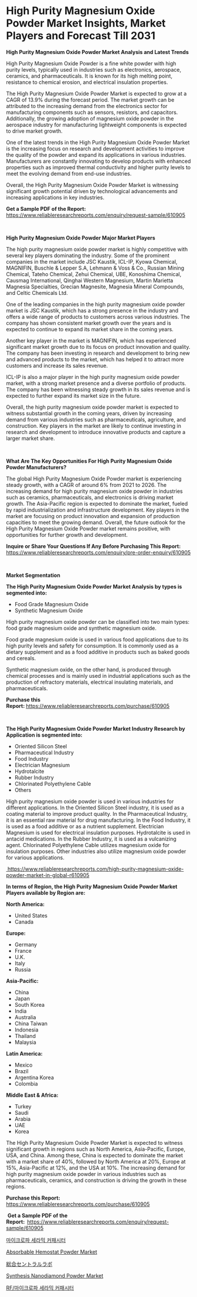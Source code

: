 <p><h1>High Purity Magnesium Oxide Powder Market Insights, Market Players and Forecast Till 2031</h1></p><p><strong>High Purity Magnesium Oxide Powder Market Analysis and Latest Trends</strong></p>
<p><p>High Purity Magnesium Oxide Powder is a fine white powder with high purity levels, typically used in industries such as electronics, aerospace, ceramics, and pharmaceuticals. It is known for its high melting point, resistance to chemical erosion, and electrical insulation properties.</p><p>The High Purity Magnesium Oxide Powder Market is expected to grow at a CAGR of 13.9% during the forecast period. The market growth can be attributed to the increasing demand from the electronics sector for manufacturing components such as sensors, resistors, and capacitors. Additionally, the growing adoption of magnesium oxide powder in the aerospace industry for manufacturing lightweight components is expected to drive market growth.</p><p>One of the latest trends in the High Purity Magnesium Oxide Powder Market is the increasing focus on research and development activities to improve the quality of the powder and expand its applications in various industries. Manufacturers are constantly innovating to develop products with enhanced properties such as improved thermal conductivity and higher purity levels to meet the evolving demand from end-use industries.</p><p>Overall, the High Purity Magnesium Oxide Powder Market is witnessing significant growth potential driven by technological advancements and increasing applications in key industries.</p></p>
<p><strong>Get a Sample PDF of the Report:&nbsp;</strong> <a href="https://www.reliableresearchreports.com/enquiry/request-sample/610905">https://www.reliableresearchreports.com/enquiry/request-sample/610905</a></p>
<p>&nbsp;</p>
<p><strong>High Purity Magnesium Oxide Powder Major Market Players</strong></p>
<p><p>The high purity magnesium oxide powder market is highly competitive with several key players dominating the industry. Some of the prominent companies in the market include JSC Kaustik, ICL-IP, Kyowa Chemical, MAGNIFIN, Buschle & Lepper S.A, Lehmann & Voss & Co., Russian Mining Chemical, Tateho Chemical, Zehui Chemical, UBE, Konoshima Chemical, Causmag International, Qinghai Western Magnesium, Martin Marietta Magnesia Specialties, Grecian Magnesite, Magnesia Mineral Compounds, and Celtic Chemicals Ltd.</p><p>One of the leading companies in the high purity magnesium oxide powder market is JSC Kaustik, which has a strong presence in the industry and offers a wide range of products to customers across various industries. The company has shown consistent market growth over the years and is expected to continue to expand its market share in the coming years.</p><p>Another key player in the market is MAGNIFIN, which has experienced significant market growth due to its focus on product innovation and quality. The company has been investing in research and development to bring new and advanced products to the market, which has helped it to attract more customers and increase its sales revenue.</p><p>ICL-IP is also a major player in the high purity magnesium oxide powder market, with a strong market presence and a diverse portfolio of products. The company has been witnessing steady growth in its sales revenue and is expected to further expand its market size in the future.</p><p>Overall, the high purity magnesium oxide powder market is expected to witness substantial growth in the coming years, driven by increasing demand from various industries such as pharmaceuticals, agriculture, and construction. Key players in the market are likely to continue investing in research and development to introduce innovative products and capture a larger market share.</p></p>
<p>&nbsp;</p>
<p><strong>What Are The Key Opportunities For High Purity Magnesium Oxide Powder Manufacturers?</strong></p>
<p><p>The global High Purity Magnesium Oxide Powder market is experiencing steady growth, with a CAGR of around 6% from 2021 to 2026. The increasing demand for high purity magnesium oxide powder in industries such as ceramics, pharmaceuticals, and electronics is driving market growth. The Asia-Pacific region is expected to dominate the market, fueled by rapid industrialization and infrastructure development. Key players in the market are focusing on product innovation and expansion of production capacities to meet the growing demand. Overall, the future outlook for the High Purity Magnesium Oxide Powder market remains positive, with opportunities for further growth and development.</p></p>
<p><strong>Inquire or Share Your Questions If Any Before Purchasing This Report:</strong> <a href="https://www.reliableresearchreports.com/enquiry/pre-order-enquiry/610905">https://www.reliableresearchreports.com/enquiry/pre-order-enquiry/610905</a></p>
<p>&nbsp;</p>
<p><strong>Market Segmentation</strong></p>
<p><strong>The High Purity Magnesium Oxide Powder Market Analysis by types is segmented into:</strong></p>
<p><ul><li>Food Grade Magnesium Oxide</li><li>Synthetic Magnesium Oxide</li></ul></p>
<p><p>High purity magnesium oxide powder can be classified into two main types: food grade magnesium oxide and synthetic magnesium oxide. </p><p>Food grade magnesium oxide is used in various food applications due to its high purity levels and safety for consumption. It is commonly used as a dietary supplement and as a food additive in products such as baked goods and cereals.</p><p>Synthetic magnesium oxide, on the other hand, is produced through chemical processes and is mainly used in industrial applications such as the production of refractory materials, electrical insulating materials, and pharmaceuticals.</p></p>
<p><strong>Purchase this Report:&nbsp;</strong><a href="https://www.reliableresearchreports.com/purchase/610905">https://www.reliableresearchreports.com/purchase/610905</a></p>
<p>&nbsp;</p>
<p><strong>The High Purity Magnesium Oxide Powder Market Industry Research by Application is segmented into:</strong></p>
<p><ul><li>Oriented Silicon Steel</li><li>Pharmaceutical Industry</li><li>Food Industry</li><li>Electrician Magnesium</li><li>Hydrotalcite</li><li>Rubber Industry</li><li>Chlorinated Polyethylene Cable</li><li>Others</li></ul></p>
<p><p>High purity magnesium oxide powder is used in various industries for different applications. In the Oriented Silicon Steel industry, it is used as a coating material to improve product quality. In the Pharmaceutical Industry, it is an essential raw material for drug manufacturing. In the Food Industry, it is used as a food additive or as a nutrient supplement. Electrician Magnesium is used for electrical insulation purposes. Hydrotalcite is used in antacid medications. In the Rubber Industry, it is used as a vulcanizing agent. Chlorinated Polyethylene Cable utilizes magnesium oxide for insulation purposes. Other industries also utilize magnesium oxide powder for various applications.</p></p>
<p><a href="https://www.reliableresearchreports.com/high-purity-magnesium-oxide-powder-market-in-global-r610905">&nbsp;https://www.reliableresearchreports.com/high-purity-magnesium-oxide-powder-market-in-global-r610905</a></p>
<p><strong>In terms of Region, the High Purity Magnesium Oxide Powder Market Players available by Region are:</strong></p>
<p>
    <p> <strong> North America: </strong>
        <ul>
            <li>United States</li>
            <li>Canada</li>
        </ul>
        </p> 
    <p> <strong> Europe: </strong>
        <ul>
            <li>Germany</li>
            <li>France</li>
            <li>U.K.</li>
            <li>Italy</li>
            <li>Russia</li>
        </ul>
        </p> 
    <p> <strong> Asia-Pacific: </strong>
        <ul>
            <li>China</li>
            <li>Japan</li>
            <li>South Korea</li>
            <li>India</li>
            <li>Australia</li>
            <li>China Taiwan</li>
            <li>Indonesia</li>
            <li>Thailand</li>
            <li>Malaysia</li>
        </ul>
        </p> 
    <p> <strong> Latin America: </strong>
        <ul>
            <li>Mexico</li>
            <li>Brazil</li>
            <li>Argentina Korea</li>
            <li>Colombia</li>
        </ul>
        </p> 
    <p> <strong> Middle East & Africa: </strong>
        <ul>
            <li>Turkey</li>
            <li>Saudi</li>
            <li>Arabia</li>
            <li>UAE</li>
            <li>Korea</li>
        </ul>
    </p>
    </p>
<p><p>The High Purity Magnesium Oxide Powder Market is expected to witness significant growth in regions such as North America, Asia-Pacific, Europe, USA, and China. Among these, China is expected to dominate the market with a market share of 40%, followed by North America at 20%, Europe at 15%, Asia-Pacific at 12%, and the USA at 10%. The increasing demand for high purity magnesium oxide powder in various industries such as pharmaceuticals, ceramics, and construction is driving the growth in these regions.</p></p>
<p><strong>Purchase this Report: </strong><a href="https://www.reliableresearchreports.com/purchase/610905">https://www.reliableresearchreports.com/purchase/610905</a></p>
<p>&nbsp;<strong>Get a Sample PDF of the Report:&nbsp;&nbsp;</strong><a href="https://www.reliableresearchreports.com/enquiry/request-sample/610905">https://www.reliableresearchreports.com/enquiry/request-sample/610905</a></p>
<p><strong></strong></p>
<p><p><a href="https://github.com/alpinestartsekian/Market-Research-Report-List-1/blob/main/773394989004.md">마이크로파 세라믹 커패시터</a></p><p><a href="https://github.com/IsmaelBlick2023/Market-Research-Report-List-1/blob/main/absorbable-hemostat-powder-market.md">Absorbable Hemostat Powder Market</a></p><p><a href="https://github.com/xnljig2898992/Market-Research-Report-List-2/blob/main/442634197446.md">総合セントラルラボ</a></p><p><a href="https://github.com/Airanohannonzb68e5pb53oc1/Market-Research-Report-List-2/blob/main/synthesis-nanodiamond-powder-market.md">Synthesis Nanodiamond Powder Market</a></p><p><a href="https://github.com/hasanrajibul387/Market-Research-Report-List-1/blob/main/263580689003.md">RF/마이크로파 세라믹 커패시터</a></p></p>